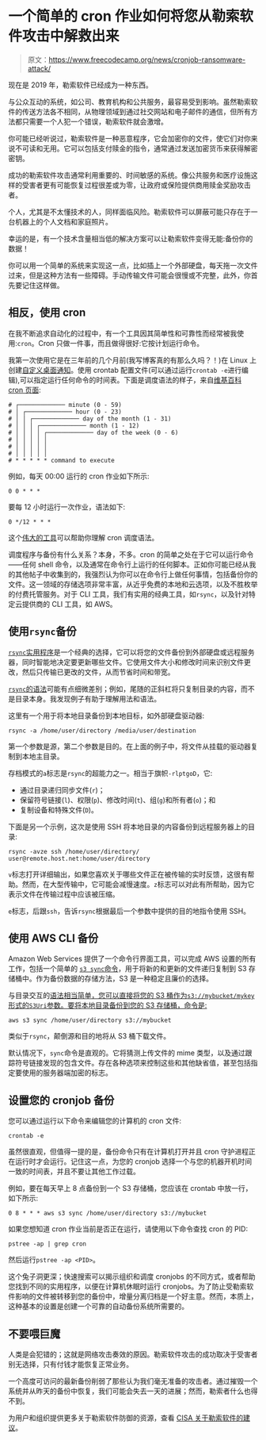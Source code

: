 # 一个简单的 cron 作业如何将您从勒索软件攻击中解救出来

> 原文：<https://www.freecodecamp.org/news/cronjob-ransomware-attack/>

现在是 2019 年，勒索软件已经成为一种东西。

与公众互动的系统，如公司、教育机构和公共服务，最容易受到影响。虽然勒索软件的传送方法各不相同，从物理领域到通过社交网站和电子邮件的通信，但所有方法都只需要一个人犯一个错误，勒索软件就会激增。

你可能已经听说过，勒索软件是一种恶意程序，它会加密你的文件，使它们对你来说不可读和无用。它可以包括支付赎金的指令，通常通过发送加密货币来获得解密密钥。

成功的勒索软件攻击通常利用重要的、时间敏感的系统。像公共服务和医疗设施这样的受害者更有可能恢复过程很差或为零，让政府或保险提供商用赎金奖励攻击者。

个人，尤其是不太懂技术的人，同样面临风险。勒索软件可以屏蔽可能只存在于一台机器上的个人文档和家庭照片。

幸运的是，有一个技术含量相当低的解决方案可以让勒索软件变得无能:备份你的数据！

你可以用一个简单的系统来实现这一点，比如插上一个外部硬盘，每天拖一次文件过来，但是这种方法有一些障碍。手动传输文件可能会很慢或不完整，此外，你首先要记住这样做。

## 相反，使用 cron

在我不断追求自动化的过程中，有一个工具因其简单性和可靠性而经常被我使用:`cron`。Cron 只做一件事，而且做得很好:它按计划运行命令。

我第一次使用它是在三年前的几个月前(我写博客真的有那么久吗？！)在 Linux 上创建[自定义桌面通知](https://victoria.dev/blog/how-i-created-custom-desktop-notifications-using-terminal-and-cron/)。使用 crontab 配置文件(可以通过运行`crontab -e`进行编辑),可以指定运行任何命令的时间表。下面是调度语法的样子，来自[维基百科 cron 页面](https://en.wikipedia.org/wiki/Cron):

```
# ┌───────────── minute (0 - 59)
# │ ┌───────────── hour (0 - 23)
# │ │ ┌───────────── day of the month (1 - 31)
# │ │ │ ┌───────────── month (1 - 12)
# │ │ │ │ ┌───────────── day of the week (0 - 6) 
# │ │ │ │ │
# │ │ │ │ │
# │ │ │ │ │
# * * * * * command to execute
```

例如，每天 00:00 运行的 cron 作业如下所示:

```
0 0 * * *
```

要每 12 小时运行一次作业，语法如下:

```
0 */12 * * *
```

这个[伟大的工具](https://crontab.guru/)可以帮助你理解 cron 调度语法。

调度程序与备份有什么关系？本身，不多。cron 的简单之处在于它可以运行命令——任何 shell 命令，以及通常在命令行上运行的任何脚本。正如你可能已经从我的其他帖子中收集到的，我强烈认为你可以在命令行上做任何事情，包括备份你的文件。这一领域的存储选项非常丰富，从近乎免费的本地和云选项，以及不胜枚举的付费托管服务。对于 CLI 工具，我们有实用的经典工具，如`rsync`，以及针对特定云提供商的 CLI 工具，如 AWS。

## 使用`rsync`备份

[`rsync`实用程序](https://en.wikipedia.org/wiki/Rsync)是一个经典的选择，它可以将您的文件备份到外部硬盘或远程服务器，同时智能地决定要更新哪些文件。它使用文件大小和修改时间来识别文件更改，然后只传输已更改的文件，从而节省时间和带宽。

[`rsync`的语法](https://download.samba.org/pub/rsync/rsync.html)可能有点细微差别；例如，尾随的正斜杠将只复制目录的内容，而不是目录本身。我发现例子有助于理解用法和语法。

这里有一个用于将本地目录备份到本地目标，如外部硬盘驱动器:

```
rsync -a /home/user/directory /media/user/destination
```

第一个参数是源，第二个参数是目的。在上面的例子中，将文件从挂载的驱动器复制到本地主目录。

存档模式的`a`标志是`rsync`的超能力之一。相当于旗帜`-rlptgoD`，它:

*   通过目录递归同步文件(`r`)；
*   保留符号链接(`l`)、权限(`p`)、修改时间(`t`)、组(`g`)和所有者(`o`)；和
*   复制设备和特殊文件(`D`)。

下面是另一个示例，这次是使用 SSH 将本地目录的内容备份到远程服务器上的目录:

```
rsync -avze ssh /home/user/directory/ user@remote.host.net:home/user/directory
```

`v`标志打开详细输出，如果您喜欢关于哪些文件正在被传输的实时反馈，这很有帮助。然而，在大型传输中，它可能会减慢速度。`z`标志可以对此有所帮助，因为它表示文件在传输过程中应该被压缩。

`e`标志，后跟`ssh`，告诉`rsync`根据最后一个参数中提供的目的地指令使用 SSH。

## 使用 AWS CLI 备份

Amazon Web Services 提供了一个命令行界面工具，可以完成 AWS 设置的所有工作，包括一个简单的 [`s3 sync`命令](https://docs.aws.amazon.com/ja_jp/cli/latest/reference/s3/sync.html)，用于将新的和更新的文件递归复制到 S3 存储桶中。作为备份数据的存储方法，S3 是一种稳定且廉价的选择。

与目录交互的[语法相当简单，您可以直接将您的 S3 桶作为`s3://mybucket/mykey`形式的`S3Uri`参数。要将本地目录备份到您的 S3 存储桶，命令是:](https://docs.aws.amazon.com/ja_jp/cli/latest/reference/s3/index.html#directory-and-s3-prefix-operations)

```
aws s3 sync /home/user/directory s3://mybucket
```

类似于`rsync`，颠倒源和目的地将从 S3 桶下载文件。

默认情况下，`sync`命令是直观的。它将猜测上传文件的 mime 类型，以及通过跟踪符号链接发现的包含文件。存在各种选项来控制这些和其他缺省值，甚至包括指定要使用的服务器端加密的标志。

## 设置您的 cronjob 备份

您可以通过运行以下命令来编辑您的计算机的 cron 文件:

```
crontab -e
```

虽然很直观，但值得一提的是，备份命令只有在计算机打开并且 cron 守护进程正在运行时才会运行。记住这一点，为您的 cronjob 选择一个与您的机器开机时间一致的时间表，并且不要让其他工作过载。

例如，要在每天早上 8 点备份到一个 S3 存储桶，您应该在 crontab 中放一行，如下所示:

```
0 8 * * * aws s3 sync /home/user/directory s3://mybucket
```

如果您想知道 cron 作业当前是否正在运行，请使用以下命令查找 cron 的 PID:

```
pstree -ap | grep cron
```

然后运行`pstree -ap <PID>`。

这个兔子洞更深；快速搜索可以揭示组织和调度 cronjobs 的不同方式，或者帮助您找到不同的实用程序，以便在计算机休眠时运行 cronjobs。为了防止受勒索软件影响的文件被转移到您的备份中，增量分离归档是一个好主意。然而，本质上，这种基本的设置是创建一个可靠的自动备份系统所需要的。

## 不要喂巨魔

人类是会犯错的；这就是网络攻击奏效的原因。勒索软件攻击的成功取决于受害者别无选择，只有付钱才能恢复正常业务。

一个高度可访问的最新备份削弱了那些认为我们毫无准备的攻击者。通过摧毁一个系统并从昨天的备份中恢复，我们可能会失去一天的进展；然而，勒索者什么也得不到。

为用户和组织提供更多关于勒索软件防御的资源，查看 [CISA 关于勒索软件的建议](https://www.us-cert.gov/Ransomware)。